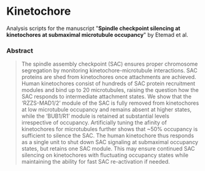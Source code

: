 # Kinetochore
Analysis scripts for the manuscript "**Spindle checkpoint silencing at kinetochores at submaximal microtubule occupancy**" by Etemad et al.


### Abstract

> The spindle assembly checkpoint (SAC) ensures proper chromosome segregation by monitoring kinetochore-microtubule interactions. SAC proteins are shed from kinetochores once attachments are achieved. Human kinetochores consist of hundreds of SAC protein recruitment modules and bind up to 20 microtubules, raising the question how the SAC responds to intermediate attachment states. We show that the ‘RZZS-MAD1/2’ module of the SAC is fully removed from kinetochores at low microtubule occupancy and remains absent at higher states, while the ‘BUB1/R1’ module is retained at substantial levels irrespective of occupancy. Artificially tuning the afinity of kinetochores for microtubules further shows that ~50% occupancy is sufficient to silence the SAC. The human kinetochore thus responds as a single unit to shut down SAC signaling at submaximal occupancy states, but retains one SAC module. This may ensure continued SAC silencing on kinetochores with fluctuating occupancy states while maintaining the ability for fast SAC re-activation if needed. 
